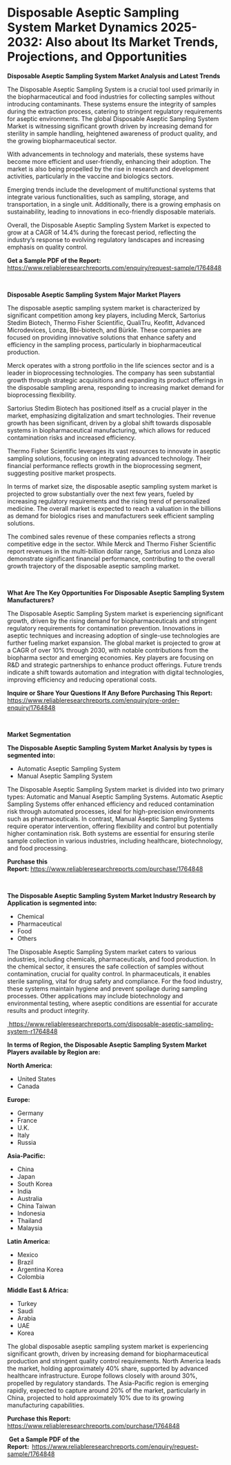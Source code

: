 <p><h1>Disposable Aseptic Sampling System Market Dynamics 2025-2032: Also about Its Market Trends, Projections, and Opportunities</h1></p><p><strong>Disposable Aseptic Sampling System Market Analysis and Latest Trends</strong></p>
<p><p>The Disposable Aseptic Sampling System is a crucial tool used primarily in the biopharmaceutical and food industries for collecting samples without introducing contaminants. These systems ensure the integrity of samples during the extraction process, catering to stringent regulatory requirements for aseptic environments. The global Disposable Aseptic Sampling System Market is witnessing significant growth driven by increasing demand for sterility in sample handling, heightened awareness of product quality, and the growing biopharmaceutical sector. </p><p>With advancements in technology and materials, these systems have become more efficient and user-friendly, enhancing their adoption. The market is also being propelled by the rise in research and development activities, particularly in the vaccine and biologics sectors. </p><p>Emerging trends include the development of multifunctional systems that integrate various functionalities, such as sampling, storage, and transportation, in a single unit. Additionally, there is a growing emphasis on sustainability, leading to innovations in eco-friendly disposable materials. </p><p>Overall, the Disposable Aseptic Sampling System Market is expected to grow at a CAGR of 14.4% during the forecast period, reflecting the industry’s response to evolving regulatory landscapes and increasing emphasis on quality control.</p></p>
<p><strong>Get a Sample PDF of the Report:&nbsp;</strong> <a href="https://www.reliableresearchreports.com/enquiry/request-sample/1764848?utm_campaign=3133&utm_medium=2&utm_source=Github&utm_content=ia&utm_term=14042025&utm_id=disposable-aseptic-sampling-system">https://www.reliableresearchreports.com/enquiry/request-sample/1764848</a></p>
<p>&nbsp;</p>
<p><strong>Disposable Aseptic Sampling System Major Market Players</strong></p>
<p><p>The disposable aseptic sampling system market is characterized by significant competition among key players, including Merck, Sartorius Stedim Biotech, Thermo Fisher Scientific, QualiTru, Keofitt, Advanced Microdevices, Lonza, Bbi-biotech, and Bürkle. These companies are focused on providing innovative solutions that enhance safety and efficiency in the sampling process, particularly in biopharmaceutical production.</p><p>Merck operates with a strong portfolio in the life sciences sector and is a leader in bioprocessing technologies. The company has seen substantial growth through strategic acquisitions and expanding its product offerings in the disposable sampling arena, responding to increasing market demand for bioprocessing flexibility.</p><p>Sartorius Stedim Biotech has positioned itself as a crucial player in the market, emphasizing digitalization and smart technologies. Their revenue growth has been significant, driven by a global shift towards disposable systems in biopharmaceutical manufacturing, which allows for reduced contamination risks and increased efficiency.</p><p>Thermo Fisher Scientific leverages its vast resources to innovate in aseptic sampling solutions, focusing on integrating advanced technology. Their financial performance reflects growth in the bioprocessing segment, suggesting positive market prospects.</p><p>In terms of market size, the disposable aseptic sampling system market is projected to grow substantially over the next few years, fueled by increasing regulatory requirements and the rising trend of personalized medicine. The overall market is expected to reach a valuation in the billions as demand for biologics rises and manufacturers seek efficient sampling solutions.</p><p>The combined sales revenue of these companies reflects a strong competitive edge in the sector. While Merck and Thermo Fisher Scientific report revenues in the multi-billion dollar range, Sartorius and Lonza also demonstrate significant financial performance, contributing to the overall growth trajectory of the disposable aseptic sampling market.</p></p>
<p>&nbsp;</p>
<p><strong>What Are The Key Opportunities For Disposable Aseptic Sampling System Manufacturers?</strong></p>
<p><p>The Disposable Aseptic Sampling System market is experiencing significant growth, driven by the rising demand for biopharmaceuticals and stringent regulatory requirements for contamination prevention. Innovations in aseptic techniques and increasing adoption of single-use technologies are further fueling market expansion. The global market is projected to grow at a CAGR of over 10% through 2030, with notable contributions from the biopharma sector and emerging economies. Key players are focusing on R&D and strategic partnerships to enhance product offerings. Future trends indicate a shift towards automation and integration with digital technologies, improving efficiency and reducing operational costs.</p></p>
<p><strong>Inquire or Share Your Questions If Any Before Purchasing This Report:</strong> <a href="https://www.reliableresearchreports.com/enquiry/pre-order-enquiry/1764848?utm_campaign=3133&utm_medium=2&utm_source=Github&utm_content=ia&utm_term=14042025&utm_id=disposable-aseptic-sampling-system">https://www.reliableresearchreports.com/enquiry/pre-order-enquiry/1764848</a></p>
<p>&nbsp;</p>
<p><strong>Market Segmentation</strong></p>
<p><strong>The Disposable Aseptic Sampling System Market Analysis by types is segmented into:</strong></p>
<p><ul><li>Automatic Aseptic Sampling System</li><li>Manual Aseptic Sampling System</li></ul></p>
<p><p>The Disposable Aseptic Sampling System market is divided into two primary types: Automatic and Manual Aseptic Sampling Systems. Automatic Aseptic Sampling Systems offer enhanced efficiency and reduced contamination risk through automated processes, ideal for high-precision environments such as pharmaceuticals. In contrast, Manual Aseptic Sampling Systems require operator intervention, offering flexibility and control but potentially higher contamination risk. Both systems are essential for ensuring sterile sample collection in various industries, including healthcare, biotechnology, and food processing.</p></p>
<p><strong>Purchase this Report:&nbsp;</strong><a href="https://www.reliableresearchreports.com/purchase/1764848?utm_campaign=3133&utm_medium=2&utm_source=Github&utm_content=ia&utm_term=14042025&utm_id=disposable-aseptic-sampling-system">https://www.reliableresearchreports.com/purchase/1764848</a></p>
<p>&nbsp;</p>
<p><strong>The Disposable Aseptic Sampling System Market Industry Research by Application is segmented into:</strong></p>
<p><ul><li>Chemical</li><li>Pharmaceutical</li><li>Food</li><li>Others</li></ul></p>
<p><p>The Disposable Aseptic Sampling System market caters to various industries, including chemicals, pharmaceuticals, and food production. In the chemical sector, it ensures the safe collection of samples without contamination, crucial for quality control. In pharmaceuticals, it enables sterile sampling, vital for drug safety and compliance. For the food industry, these systems maintain hygiene and prevent spoilage during sampling processes. Other applications may include biotechnology and environmental testing, where aseptic conditions are essential for accurate results and product integrity.</p></p>
<p><a href="https://www.reliableresearchreports.com/disposable-aseptic-sampling-system-r1764848?utm_campaign=3133&utm_medium=2&utm_source=Github&utm_content=ia&utm_term=14042025&utm_id=disposable-aseptic-sampling-system">&nbsp;https://www.reliableresearchreports.com/disposable-aseptic-sampling-system-r1764848</a></p>
<p><strong>In terms of Region, the Disposable Aseptic Sampling System Market Players available by Region are:</strong></p>
<p>
    <p> <strong> North America: </strong>
        <ul>
            <li>United States</li>
            <li>Canada</li>
        </ul>
        </p> 
    <p> <strong> Europe: </strong>
        <ul>
            <li>Germany</li>
            <li>France</li>
            <li>U.K.</li>
            <li>Italy</li>
            <li>Russia</li>
        </ul>
        </p> 
    <p> <strong> Asia-Pacific: </strong>
        <ul>
            <li>China</li>
            <li>Japan</li>
            <li>South Korea</li>
            <li>India</li>
            <li>Australia</li>
            <li>China Taiwan</li>
            <li>Indonesia</li>
            <li>Thailand</li>
            <li>Malaysia</li>
        </ul>
        </p> 
    <p> <strong> Latin America: </strong>
        <ul>
            <li>Mexico</li>
            <li>Brazil</li>
            <li>Argentina Korea</li>
            <li>Colombia</li>
        </ul>
        </p> 
    <p> <strong> Middle East & Africa: </strong>
        <ul>
            <li>Turkey</li>
            <li>Saudi</li>
            <li>Arabia</li>
            <li>UAE</li>
            <li>Korea</li>
        </ul>
    </p>
    </p>
<p><p>The global disposable aseptic sampling system market is experiencing significant growth, driven by increasing demand for biopharmaceutical production and stringent quality control requirements. North America leads the market, holding approximately 40% share, supported by advanced healthcare infrastructure. Europe follows closely with around 30%, propelled by regulatory standards. The Asia-Pacific region is emerging rapidly, expected to capture around 20% of the market, particularly in China, projected to hold approximately 10% due to its growing manufacturing capabilities.</p></p>
<p><strong>Purchase this Report: </strong><a href="https://www.reliableresearchreports.com/purchase/1764848?utm_campaign=3133&utm_medium=2&utm_source=Github&utm_content=ia&utm_term=14042025&utm_id=disposable-aseptic-sampling-system">https://www.reliableresearchreports.com/purchase/1764848</a></p>
<p>&nbsp;<strong>Get a Sample PDF of the Report:&nbsp;&nbsp;</strong><a href="https://www.reliableresearchreports.com/enquiry/request-sample/1764848?utm_campaign=3133&utm_medium=2&utm_source=Github&utm_content=ia&utm_term=14042025&utm_id=disposable-aseptic-sampling-system">https://www.reliableresearchreports.com/enquiry/request-sample/1764848</a></p>
<p><strong></strong></p>
<p><p></p><p></p><p></p></p>